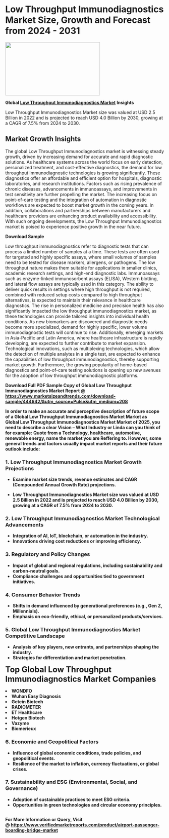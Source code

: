 <H1>Low Throughput Immunodiagnostics Market Size, Growth and Forecast from 2024 - 2031</H1><img class="aligncenter size-medium wp-image-584254" src="https://thirdeyenews.in/wp-content/uploads/2024/09/Global-Market-Research-300x168.jpeg" alt="" width="300" height="168" /><p><strong>Global&nbsp;<a href="https://www.marketsizeandtrends.com/download-sample/444642/&amp;utm_source=Pulse&amp;utm_medium=208">Low Throughput Immunodiagnostics Market</a> Insights</strong></p><p>Low Throughput Immunodiagnostics Market size was valued at USD 2.5 Billion in 2022 and is projected to reach USD 4.0 Billion by 2030, growing at a CAGR of 7.5% from 2024 to 2030.</p><p><h2>Market Growth Insights</h2> <p>The global Low Throughput Immunodiagnostics market is witnessing steady growth, driven by increasing demand for accurate and rapid diagnostic solutions. As healthcare systems across the world focus on early detection, personalized treatment, and cost-effective diagnostics, the demand for low throughput immunodiagnostic technologies is growing significantly. These diagnostics offer an affordable and efficient option for hospitals, diagnostic laboratories, and research institutions. Factors such as rising prevalence of chronic diseases, advancements in immunoassays, and improvements in test sensitivity are further propelling the market. The increasing focus on point-of-care testing and the integration of automation in diagnostic workflows are expected to boost market growth in the coming years. In addition, collaborations and partnerships between manufacturers and healthcare providers are enhancing product availability and accessibility. With such ongoing developments, the Low Throughput Immunodiagnostics market is poised to experience positive growth in the near future. </p> <p><strong>Download Sample</strong></p> <p>Low throughput immunodiagnostics refer to diagnostic tests that can process a limited number of samples at a time. These tests are often used for targeted and highly specific assays, where small volumes of samples need to be tested for disease markers, allergens, or pathogens. The low throughput nature makes them suitable for applications in smaller clinics, academic research settings, and high-end diagnostic labs. Immunoassays such as enzyme-linked immunosorbent assays (ELISA), Western blotting, and lateral flow assays are typically used in this category. The ability to deliver quick results in settings where high throughput is not required, combined with reduced setup costs compared to high throughput alternatives, is expected to maintain their relevance in healthcare diagnostics. The rise in personalized medicine and precision health has also significantly impacted the low throughput immunodiagnostics market, as these technologies can provide tailored insights into individual health conditions. As new biomarkers are discovered and diagnostic needs become more specialized, demand for highly specific, lower volume immunodiagnostic tests will continue to rise. Additionally, emerging markets in Asia-Pacific and Latin America, where healthcare infrastructure is rapidly developing, are expected to further contribute to market expansion. Technological innovations, such as multiplexing technologies, which allow the detection of multiple analytes in a single test, are expected to enhance the capabilities of low throughput immunodiagnostics, thereby supporting market growth. Furthermore, the growing popularity of home-based diagnostics and point-of-care testing solutions is opening up new avenues for the adoption of low throughput immunodiagnostic platforms. <p><strong></p><p><span class=""><strong>Download Full PDF Sample Copy of Global Low Throughput Immunodiagnostics Market Report</strong> @ <a href="https://www.marketsizeandtrends.com/download-sample/444642/&amp;utm_source=Pulse&amp;utm_medium=208" target="_blank">https://www.marketsizeandtrends.com/download-sample/444642/&amp;utm_source=Pulse&amp;utm_medium=208</a></span></p><p>In order to make an accurate and perceptive description of future scope of a Global&nbsp;Low Throughput Immunodiagnostics Market Market as Global&nbsp;Low Throughput Immunodiagnostics Market Market of 2025, you need to describe a clear Vision &ndash; What Industry or Linda can you think of for example: Quote from a Technology, healthcare, automotive, renewable energy, name the market you are Reffering to. However, some general trends and factors usually impact market reports and their future outlook include:</p><h3>1.&nbsp;<strong>Low Throughput Immunodiagnostics Market Growth Projections</strong></h3><ul><li>Examine market size trends, revenue estimates and CAGR (Compounded Annual Growth Rate) projections.</li><li><p>Low Throughput Immunodiagnostics Market size was valued at USD 2.5 Billion in 2022 and is projected to reach USD 4.0 Billion by 2030, growing at a CAGR of 7.5% from 2024 to 2030.</p></li></ul><h3>2.&nbsp;<strong>Low Throughput Immunodiagnostics Market Technological Advancements</strong></h3><ul><li>Integration of AI, IoT, blockchain, or automation in the industry.</li><li>Innovations driving cost reductions or improving efficiency.</li></ul><h3>3.&nbsp;<strong>Regulatory and Policy Changes</strong></h3><ul><li>Impact of global and regional regulations, including sustainability and carbon-neutral goals.</li><li>Compliance challenges and opportunities tied to government initiatives.</li></ul><h3>4.&nbsp;<strong>Consumer Behavior Trends</strong></h3><ul><li>Shifts in demand influenced by generational preferences (e.g., Gen Z, Millennials).</li><li>Emphasis on eco-friendly, ethical, or personalized products/services.</li></ul><h3>5.&nbsp;<strong>Global Low Throughput Immunodiagnostics Market Competitive Landscape</strong></h3><ul><li>Analysis of key players, new entrants, and partnerships shaping the industry.</li><li>Strategies for differentiation and market penetration.</li></ul><p data-pm-slice="1 1 []"><span style="color: inherit; font-family: inherit; font-size: 25px;">Top Global Low Throughput Immunodiagnostics Market Companies</span></p><div class="" data-test-id=""><p><li>WONDFO</li><li> Wuhan Easy Diagnosis</li><li> Getein Biotech</li><li> RADIOMETER</li><li> ET Healthcare</li><li> Hotgen Biotech</li><li> Vazyme</li><li> Biomerieux</li></p></div><h3>6.&nbsp;<strong>Economic and Geopolitical Factors</strong></h3><ul><li>Influence of global economic conditions, trade policies, and geopolitical events.</li><li>Resilience of the market to inflation, currency fluctuations, or global crises.</li></ul><h3>7.&nbsp;<strong>Sustainability and ESG (Environmental, Social, and Governance)</strong></h3><ul><li>Adoption of sustainable practices to meet ESG criteria.</li><li>Opportunities in green technologies and circular economy principles.</li></ul><h2><strong style="font-size: 14px;">For More Information or Query, Visit @&nbsp;</strong><a style="background-color: #ffffff; font-size: 14px;" href="https://www.marketsizeandtrends.com/report/low-throughput-immunodiagnostics-market/" target="_blank">https://www.verifiedmarketreports.com/product/airport-passenger-boarding-bridge-market</a></h2>
